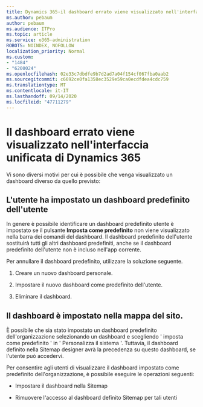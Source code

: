 ```yaml
---
title: Dynamics 365-il dashboard errato viene visualizzato nell'interfaccia unificata di Dynamics 365
ms.author: pebaum
author: pebaum
ms.audience: ITPro
ms.topic: article
ms.service: o365-administration
ROBOTS: NOINDEX, NOFOLLOW
localization_priority: Normal
ms.custom:
- "1484"
- "6200024"
ms.openlocfilehash: 02e33c7dbdfe9b7d2ad7a04f154cf067fba0aab2
ms.sourcegitcommit: c6692ce0fa1358ec3529e59ca0ecdfdea4cdc759
ms.translationtype: MT
ms.contentlocale: it-IT
ms.lasthandoff: 09/14/2020
ms.locfileid: "47711279"
---
```

# <a name="wrong-dashboard-shows-in-dynamics-365-unified-interface"></a>Il dashboard errato viene visualizzato nell'interfaccia unificata di Dynamics 365

Vi sono diversi motivi per cui è possibile che venga visualizzato un dashboard diverso da quello previsto:

## <a name="the-user-has-set-a-user-default-dashboard"></a>L'utente ha impostato un dashboard predefinito dell'utente 

In genere è possibile identificare un dashboard predefinito utente è impostato se il pulsante **Imposta come predefinito** non viene visualizzato nella barra dei comandi del dashboard. Il dashboard predefinito dell'utente sostituirà tutti gli altri dashboard predefiniti, anche se il dashboard predefinito dell'utente non è incluso nell'app corrente.

Per annullare il dashboard predefinito, utilizzare la soluzione seguente.

1. Creare un nuovo dashboard personale.

2. Impostare il nuovo dashboard come predefinito dell'utente.

3. Eliminare il dashboard.

## <a name="the-dashboard-is-set-in-the-sitemap"></a>Il dashboard è impostato nella mappa del sito.

È possibile che sia stato impostato un dashboard predefinito dell'organizzazione selezionando un dashboard e scegliendo ' imposta come predefinito ' in ' Personalizza il sistema '. Tuttavia, il dashboard definito nella Sitemap designer avrà la precedenza su questo dashboard, se l'utente può accedervi.

Per consentire agli utenti di visualizzare il dashboard impostato come predefinito dell'organizzazione, è possibile eseguire le operazioni seguenti:

* Impostare il dashboard nella Sitemap

* Rimuovere l'accesso al dashboard definito Sitemap per tali utenti
